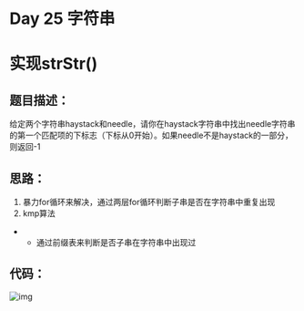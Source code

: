 # Day 25 字符串

# 实现strStr()

## 题目描述：

给定两个字符串haystack和needle，请你在haystack字符串中找出needle字符串的第一个匹配项的下标志（下标从0开始）。如果needle不是haystack的一部分，则返回-1

## 思路：

1. 暴力for循环来解决，通过两层for循环判断子串是否在字符串中重复出现
2. kmp算法

- - 通过前缀表来判断是否子串在字符串中出现过

## 代码：

![img](https://ziyuantypora.oss-cn-beijing.aliyuncs.com/1743038432895-51ef67b9-1c06-478b-85b4-e2bad77586a3.png)
